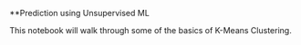 **Prediction using Unsupervised ML

This notebook will walk through some of the basics of K-Means Clustering.
